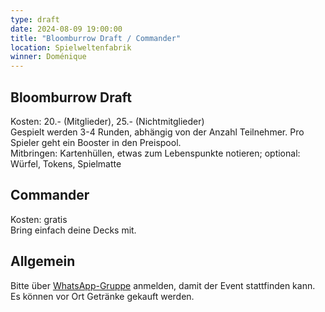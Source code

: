 ```yaml
---
type: draft
date: 2024-08-09 19:00:00
title: "Bloomburrow Draft / Commander"
location: Spielweltenfabrik
winner: Doménique
---
```

## Bloomburrow Draft
Kosten: 20.- (Mitglieder), 25.- (Nichtmitglieder) \
Gespielt werden 3-4 Runden, abhängig von der Anzahl Teilnehmer.
Pro Spieler geht ein Booster in den Preispool. \
Mitbringen: Kartenhüllen, etwas zum Lebenspunkte notieren; optional: Würfel, Tokens, Spielmatte

## Commander
Kosten: gratis \
Bring einfach deine Decks mit.

## Allgemein
Bitte über [WhatsApp-Gruppe](https://chat.whatsapp.com/HQ7IINFrZB63esDNRqsIUw) anmelden, damit der Event stattfinden kann. \
Es können vor Ort Getränke gekauft werden.
